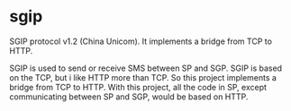 sgip
====

SGIP protocol v1.2 (China Unicom).  It implements a bridge from TCP to HTTP.

SGIP is used to send or receive SMS between SP and SGP. SGIP is based on the TCP, but i like HTTP more than TCP. So this project implements a bridge from TCP to HTTP.
With this project, all the code in SP, except communicating between SP and SGP, would be based on HTTP.

